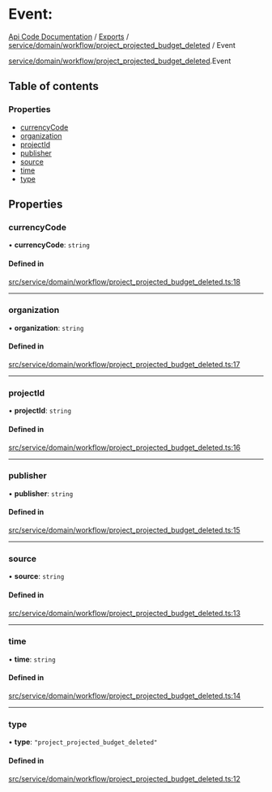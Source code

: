 # Event: 
 
[Api Code Documentation](../README.md) / [Exports](../modules.md) / [service/domain/workflow/project\_projected\_budget\_deleted](../modules/service_domain_workflow_project_projected_budget_deleted.md) / Event

[service/domain/workflow/project_projected_budget_deleted](../modules/service_domain_workflow_project_projected_budget_deleted.md).Event

## Table of contents

### Properties

- [currencyCode](service_domain_workflow_project_projected_budget_deleted.Event.md#currencycode)
- [organization](service_domain_workflow_project_projected_budget_deleted.Event.md#organization)
- [projectId](service_domain_workflow_project_projected_budget_deleted.Event.md#projectid)
- [publisher](service_domain_workflow_project_projected_budget_deleted.Event.md#publisher)
- [source](service_domain_workflow_project_projected_budget_deleted.Event.md#source)
- [time](service_domain_workflow_project_projected_budget_deleted.Event.md#time)
- [type](service_domain_workflow_project_projected_budget_deleted.Event.md#type)

## Properties

### currencyCode

• **currencyCode**: `string`

#### Defined in

[src/service/domain/workflow/project_projected_budget_deleted.ts:18](https://github.com/openkfw/TruBudget/blob/0804644/api/src/service/domain/workflow/project_projected_budget_deleted.ts#L18)

___

### organization

• **organization**: `string`

#### Defined in

[src/service/domain/workflow/project_projected_budget_deleted.ts:17](https://github.com/openkfw/TruBudget/blob/0804644/api/src/service/domain/workflow/project_projected_budget_deleted.ts#L17)

___

### projectId

• **projectId**: `string`

#### Defined in

[src/service/domain/workflow/project_projected_budget_deleted.ts:16](https://github.com/openkfw/TruBudget/blob/0804644/api/src/service/domain/workflow/project_projected_budget_deleted.ts#L16)

___

### publisher

• **publisher**: `string`

#### Defined in

[src/service/domain/workflow/project_projected_budget_deleted.ts:15](https://github.com/openkfw/TruBudget/blob/0804644/api/src/service/domain/workflow/project_projected_budget_deleted.ts#L15)

___

### source

• **source**: `string`

#### Defined in

[src/service/domain/workflow/project_projected_budget_deleted.ts:13](https://github.com/openkfw/TruBudget/blob/0804644/api/src/service/domain/workflow/project_projected_budget_deleted.ts#L13)

___

### time

• **time**: `string`

#### Defined in

[src/service/domain/workflow/project_projected_budget_deleted.ts:14](https://github.com/openkfw/TruBudget/blob/0804644/api/src/service/domain/workflow/project_projected_budget_deleted.ts#L14)

___

### type

• **type**: ``"project_projected_budget_deleted"``

#### Defined in

[src/service/domain/workflow/project_projected_budget_deleted.ts:12](https://github.com/openkfw/TruBudget/blob/0804644/api/src/service/domain/workflow/project_projected_budget_deleted.ts#L12)
